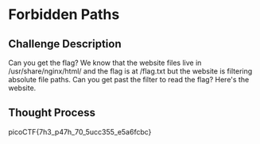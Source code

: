 # Forbidden Paths

## Challenge Description

Can you get the flag?
We know that the website files live in /usr/share/nginx/html/ and the flag is at /flag.txt but the website is filtering absolute file paths. Can you get past the filter to read the flag?
Here's the website.

## Thought Process









picoCTF{7h3_p47h_70_5ucc355_e5a6fcbc}
